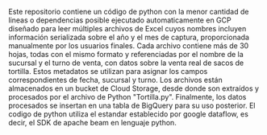 Este repositorio contiene un código de python con la menor cantidad de lineas o dependencias posible ejecutado automaticamente en GCP diseñado para leer múltiples archivos de Excel cuyos nombres incluyen información serializada sobre el año y el mes de captura, proporcionada manualmente por los usuarios finales. Cada archivo contiene más de 30 hojas, todas con el mismo formato y referenciadas por el nombre de la sucursal y el turno de venta, con datos sobre la venta real de sacos de tortilla. Estos metadatos se utilizan para asignar los campos correspondientes de fecha, sucursal y turno. Los archivos están almacenados en un bucket de Cloud Storage, desde donde son extraídos y procesados por el archivo de Python "Tortilla.py". Finalmente, los datos procesados se insertan en una tabla de BigQuery para su uso posterior. El codigo de python utiliza el estandar establecido por google dataflow, es decir, el SDK de apache beam en lenguaje python.
